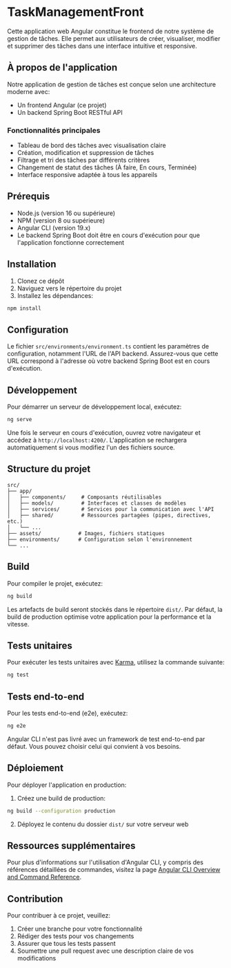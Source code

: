 # TaskManagementFront

Cette application web Angular constitue le frontend de notre système de gestion de tâches. Elle permet aux utilisateurs de créer, visualiser, modifier et supprimer des tâches dans une interface intuitive et responsive.

## À propos de l'application

Notre application de gestion de tâches est conçue selon une architecture moderne avec:
- Un frontend Angular (ce projet)
- Un backend Spring Boot RESTful API 

### Fonctionnalités principales

- Tableau de bord des tâches avec visualisation claire
- Création, modification et suppression de tâches
- Filtrage et tri des tâches par différents critères
- Changement de statut des tâches (À faire, En cours, Terminée)
- Interface responsive adaptée à tous les appareils

## Prérequis

- Node.js (version 16 ou supérieure)
- NPM (version 8 ou supérieure)
- Angular CLI (version 19.x)
- Le backend Spring Boot doit être en cours d'exécution pour que l'application fonctionne correctement

## Installation

1. Clonez ce dépôt
2. Naviguez vers le répertoire du projet
3. Installez les dépendances:

```bash
npm install
```

## Configuration

Le fichier `src/environments/environment.ts` contient les paramètres de configuration, notamment l'URL de l'API backend. Assurez-vous que cette URL correspond à l'adresse où votre backend Spring Boot est en cours d'exécution.

## Développement

Pour démarrer un serveur de développement local, exécutez:

```bash
ng serve
```

Une fois le serveur en cours d'exécution, ouvrez votre navigateur et accédez à `http://localhost:4200/`. L'application se rechargera automatiquement si vous modifiez l'un des fichiers source.

## Structure du projet

```
src/
├── app/
│   ├── components/     # Composants réutilisables
│   ├── models/         # Interfaces et classes de modèles
│   ├── services/       # Services pour la communication avec l'API
│   ├── shared/         # Ressources partagées (pipes, directives, etc.)
│   └── ...
├── assets/            # Images, fichiers statiques
├── environments/      # Configuration selon l'environnement
└── ...
```


## Build

Pour compiler le projet, exécutez:

```bash
ng build
```

Les artefacts de build seront stockés dans le répertoire `dist/`. Par défaut, la build de production optimise votre application pour la performance et la vitesse.

## Tests unitaires

Pour exécuter les tests unitaires avec [Karma](https://karma-runner.github.io), utilisez la commande suivante:

```bash
ng test
```

## Tests end-to-end

Pour les tests end-to-end (e2e), exécutez:

```bash
ng e2e
```

Angular CLI n'est pas livré avec un framework de test end-to-end par défaut. Vous pouvez choisir celui qui convient à vos besoins.

## Déploiement

Pour déployer l'application en production:

1. Créez une build de production:
```bash
ng build --configuration production
```

2. Déployez le contenu du dossier `dist/` sur votre serveur web

## Ressources supplémentaires

Pour plus d'informations sur l'utilisation d'Angular CLI, y compris des références détaillées de commandes, visitez la page [Angular CLI Overview and Command Reference](https://angular.dev/tools/cli).

## Contribution

Pour contribuer à ce projet, veuillez:
1. Créer une branche pour votre fonctionnalité
2. Rédiger des tests pour vos changements
3. Assurer que tous les tests passent
4. Soumettre une pull request avec une description claire de vos modifications
